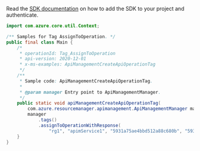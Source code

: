 Read the [SDK documentation](https://github.com/Azure/azure-sdk-for-java/blob/azure-resourcemanager-apimanagement_1.0.0-beta.2/sdk/apimanagement/azure-resourcemanager-apimanagement/README.md) on how to add the SDK to your project and authenticate.

```java
import com.azure.core.util.Context;

/** Samples for Tag AssignToOperation. */
public final class Main {
    /*
     * operationId: Tag_AssignToOperation
     * api-version: 2020-12-01
     * x-ms-examples: ApiManagementCreateApiOperationTag
     */
    /**
     * Sample code: ApiManagementCreateApiOperationTag.
     *
     * @param manager Entry point to ApiManagementManager.
     */
    public static void apiManagementCreateApiOperationTag(
        com.azure.resourcemanager.apimanagement.ApiManagementManager manager) {
        manager
            .tags()
            .assignToOperationWithResponse(
                "rg1", "apimService1", "5931a75ae4bbd512a88c680b", "5931a75ae4bbd512a88c680a", "tagId1", Context.NONE);
    }
}
```
